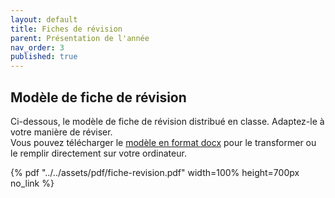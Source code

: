 ```yaml
---
layout: default
title: Fiches de révision
parent: Présentation de l'année
nav_order: 3
published: true
---
```


## Modèle de fiche de révision

Ci-dessous, le modèle de fiche de révision distribué en classe. Adaptez-le à votre manière de réviser.  
Vous pouvez télécharger le [modèle en format docx](../../assets/docs/fiche-revision.docx) pour le transformer ou le remplir directement sur votre ordinateur.  

{% pdf "../../assets/pdf/fiche-revision.pdf" width=100% height=700px no_link %}
